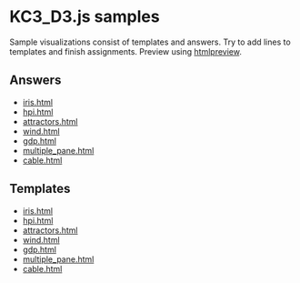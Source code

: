 # KC3_D3.js samples

Sample visualizations consist of templates and answers. Try to add lines to templates and finish assignments.
Preview using [htmlpreview](http://htmlpreview.github.io/).

## Answers
* [iris.html](http://htmlpreview.github.io/?https://github.com/domitry/KC3_D3js/blob/master/samples/answers/iris.html)
* [hpi.html](http://htmlpreview.github.io/?https://github.com/domitry/KC3_D3js/blob/master/samples/answers/hpi.html)
* [attractors.html](http://htmlpreview.github.io/?https://github.com/domitry/KC3_D3js/blob/master/samples/answers/attractors.html)
* [wind.html](http://htmlpreview.github.io/?https://github.com/domitry/KC3_D3js/blob/master/samples/answers/wind.html)
* [gdp.html](http://htmlpreview.github.io/?https://github.com/domitry/KC3_D3js/blob/master/samples/answers/gdp.html)
* [multiple_pane.html](http://htmlpreview.github.io/?https://github.com/domitry/KC3_D3js/blob/master/samples/answers/multiple_pane.html)
* [cable.html](http://htmlpreview.github.io/?https://github.com/domitry/KC3_D3js/blob/master/samples/answers/cable.html)

## Templates
* [iris.html](http://htmlpreview.github.io/?https://github.com/domitry/KC3_D3js/blob/master/samples/templates/iris.html)
* [hpi.html](http://htmlpreview.github.io/?https://github.com/domitry/KC3_D3js/blob/master/samples/templates/hpi.html)
* [attractors.html](http://htmlpreview.github.io/?https://github.com/domitry/KC3_D3js/blob/master/samples/templates/attractors.html)
* [wind.html](http://htmlpreview.github.io/?https://github.com/domitry/KC3_D3js/blob/master/samples/templates/wind.html)
* [gdp.html](http://htmlpreview.github.io/?https://github.com/domitry/KC3_D3js/blob/master/samples/templates/gdp.html)
* [multiple_pane.html](http://htmlpreview.github.io/?https://github.com/domitry/KC3_D3js/blob/master/samples/templates/multiple_pane.html)
* [cable.html](http://htmlpreview.github.io/?https://github.com/domitry/KC3_D3js/blob/master/samples/templates/cable.html)
